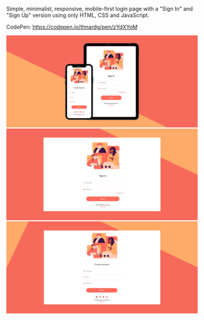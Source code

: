 Simple, minimalist, responsive, mobile-first login page with a "Sign In" and "Sign Up" version using only HTML, CSS and JavaScript.

CodePen: https://codepen.io/thnardg/pen/zYdXYoM

<img src="https://raw.githubusercontent.com/thnardg/login_page/main/Assets/Final/3.png" alt="Login page, mobile version">

<img src="https://raw.githubusercontent.com/thnardg/login_page/main/Assets/Final/1.png" alt="Login page, desktop version">

<img src="https://raw.githubusercontent.com/thnardg/login_page/main/Assets/Final/2.png" alt="Sign Up page, desktop version">
